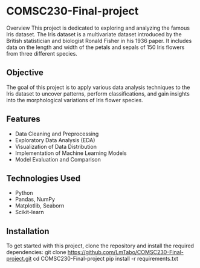 # COMSC230-Final-project
Overview This project is dedicated to exploring and analyzing the famous Iris dataset. The Iris dataset is a multivariate dataset introduced by the British statistician and biologist Ronald Fisher in his 1936 paper. It includes data on the length and width of the petals and sepals of 150 Iris flowers from three different species.

## Objective
The goal of this project is to apply various data analysis techniques to the Iris dataset to uncover patterns, perform classifications, and gain insights into the morphological variations of Iris flower species.

## Features
- Data Cleaning and Preprocessing
- Exploratory Data Analysis (EDA)
- Visualization of Data Distribution
- Implementation of Machine Learning Models
- Model Evaluation and Comparison

## Technologies Used
- Python
- Pandas, NumPy
- Matplotlib, Seaborn
- Scikit-learn

## Installation
To get started with this project, clone the repository and install the required dependencies:
git clone https://github.com/LmTabo/COMSC230-Final-project.git cd COMSC230-Final-project pip install -r requirements.txt
